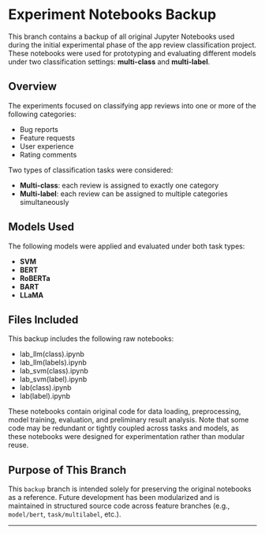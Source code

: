 # Experiment Notebooks Backup

This branch contains a backup of all original Jupyter Notebooks used during the initial experimental phase of the app review classification project. These notebooks were used for prototyping and evaluating different models under two classification settings: **multi-class** and **multi-label**.

## Overview

The experiments focused on classifying app reviews into one or more of the following categories:

- Bug reports  
- Feature requests  
- User experience  
- Rating comments

Two types of classification tasks were considered:

- **Multi-class**: each review is assigned to exactly one category  
- **Multi-label**: each review can be assigned to multiple categories simultaneously

## Models Used

The following models were applied and evaluated under both task types:

- **SVM**  
- **BERT**  
- **RoBERTa**  
- **BART**  
- **LLaMA**

## Files Included

This backup includes the following raw notebooks:

- lab_llm(class).ipynb
- lab_llm(labels).ipynb
- lab_svm(class).ipynb
- lab_svm(label).ipynb
- lab(class).ipynb
- lab(label).ipynb 

These notebooks contain original code for data loading, preprocessing, model training, evaluation, and preliminary result analysis. Note that some code may be redundant or tightly coupled across tasks and models, as these notebooks were designed for experimentation rather than modular reuse.

## Purpose of This Branch

This `backup` branch is intended solely for preserving the original notebooks as a reference. Future development has been modularized and is maintained in structured source code across feature branches (e.g., `model/bert`, `task/multilabel`, etc.).

---
